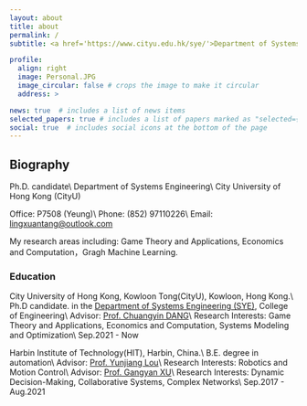 ```yaml
---
layout: about
title: about
permalink: /
subtitle: <a href='https://www.cityu.edu.hk/sye/'>Department of Systems Engineering, City University of Hong Kong</a>, Kowloon Tong, Kowloon, Hong Kong.

profile:
  align: right
  image: Personal.JPG
  image_circular: false # crops the image to make it circular
  address: >

news: true  # includes a list of news items
selected_papers: true # includes a list of papers marked as "selected={true}"
social: true  # includes social icons at the bottom of the page
---
```

Biography
---
Ph.D. candidate\\
Department of Systems Engineering\\
City University of Hong Kong (CityU)

Office: P7508 (Yeung)\\
Phone: (852) 97110226\\
Email: lingxuantang@outlook.com

My research areas including:
Game Theory and Applications, Economics and Computation，Gragh Machine Learning.

### Education
City University of Hong Kong, Kowloon Tong(CityU), Kowloon, Hong Kong.\\
Ph.D candidate. in the <a href='https://www.cityu.edu.hk/sye/'>Department of Systems Engineering (SYE)</a>, College of Engineering\\
Advisor: [Prof. Chuangyin DANG](https://www.cityu.edu.hk/adse/mecdang.htm)\\
Research Interests: Game Theory and Applications, Economics and Computation, Systems Modeling and Optimization\\
Sep.2021 - Now

Harbin Institute of Technology(HIT), Harbin, China.\\
B.E. degree in automation\\
Advisor: [Prof. Yunjiang Lou](https://faculty.hitsz.edu.cn/louyunjiang)\\
Research Interests: Robotics and Motion Control\\
Advisor: [Prof. Gangyan XU](http://xugangyan.cn/)\\
Research Interests: Dynamic Decision-Making, Collaborative Systems, Complex Networks\\
Sep.2017 - Aug.2021
